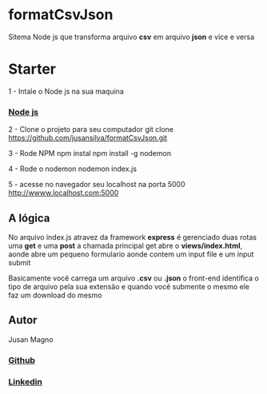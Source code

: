 # formatCsvJson
Sitema Node js que transforma arquivo **csv** em arquivo **json** e vice e versa

# Starter

1 - Intale o Node js na sua maquina
### [Node js](https://nodejs.org/en/download/)

2 - Clone o projeto para seu computador
git clone https://github.com/jusansilva/formatCsvJson.git

3 - Rode NPM 
npm instal
npm install -g nodemon

4 - Rode o nodemon
nodemon index.js

5 - acesse no navegador seu localhost na porta 5000
http://wwww.localhost.com:5000


## A lógica

No arquivo index.js atravez da framework **express** é gerenciado duas rotas uma **get** e uma **post**
a chamada principal get abre o **views/index.html**, aonde abre um pequeno formulario
aonde contem um input file e um input submit

Basicamente você carrega um arquivo **.csv** ou **.json** o front-end identifica o tipo de arquivo pela sua extensão
e quando você submente o mesmo ele faz um download do mesmo 


## Autor

Jusan Magno
### [Github](https://github.com/jusansilva)

### [Linkedin](https://www.linkedin.com/in/jusanmagno/)

